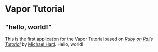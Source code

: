 # Vapor Tutorial

## "hello, world!"

This is the first application for the
Vapor Tutorial based on [*Ruby on Rails Tutorial*](http://www.railstutorial.org/)
by [Michael Hartl](http://www.michaelhartl.com/). Hello, world!
